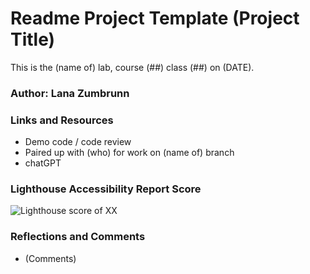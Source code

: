 # Readme Project Template (Project Title)

This is the (name of) lab, course (##) class (##) on (DATE).

### Author: Lana Zumbrunn

### Links and Resources

* Demo code / code review
* Paired up with (who) for work on (name of) branch
* chatGPT

### Lighthouse Accessibility Report Score

![Lighthouse score of XX](lighthouse-file-name.png)


### Reflections and Comments
* (Comments)

